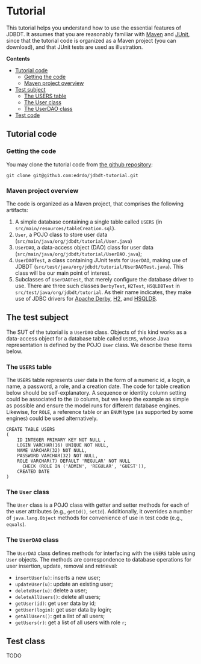 # Tutorial

This tutorial helps you understand how to use the essential
features of JDBDT.  It assumes that you are reasonably familiar with [Maven](http://maven.org) and [JUnit](http://junit.org), since that the tutorial code is organized as a Maven project (you can download), and that JUnit tests are used as illustration.

**Contents**

* 	[Tutorial code](Tutorial.html#TheCode)
	*	[Getting the code](Tutorial.html#TheCode_GetIt)
	*	[Maven project overview](Tutorial.html#TheCode_MavenProject)
* 	[Test subject](Tutorial.html#TheTestSubject)
	*	[The USERS table](Tutorial.html#TheTestSubject_Table)
	*	[The User class](Tutorial.html#TheTestSubject_UserClass)
	*	[The UserDAO class](Tutorial.html#TheTestSubject_UserDAOClass)
* 	[Test code](Tutorial.html#TheTestCode)

## Tutorial code
<a name="#TheCode"></a>

### Getting the code
<a name="TheCode_GetIt"></a>

You may clone the tutorial code from [the github repository](http://github.com/edrdo/jdbdt-tutorial):
	
	git clone git@github.com:edrdo/jdbdt-tutorial.git

### Maven project overview
<a name="TheCode_MavenProject"></a>

The code is organized as a Maven project, that comprises the following artifacts:

1. A simple database containing a single table called `USERS`
(in `src/main/resources/tableCreation.sql`).	
2. `User`, a POJO class to store user data (`src/main/java/org/jdbdt/tutorial/User.java`)
3. `UserDAO`,  a data-access object (DAO) class for user data (`src/main/java/org/jdbdt/tutorial/UserDAO.java`);
4. `UserDAOTest`, a class containing JUnit tests for `UserDAO`, making use of JDBDT (`src/test/java/org/jdbdt/tutorial/UserDAOTest.java`).
This class will be our main point of interest.
5. Subclasses of `UserDAOTest`, that merely configure the database driver to use.
There are three such classes `DerbyTest`, `H2Test`, `HSQLDBTest` in `src/test/java/org/jdbdt/tutorial`. As their name indicates, they make use of JDBC drivers for [Apache Derby](http://db.apache.org/derby), [H2](http://h2database.com), and [HSQLDB](http://hsqldb.org).

## The test subject
<a name="TheTestSubject"></a>

The SUT of the tutorial is a `UserDAO` class. Objects of this kind 
works as a data-access object for a database table called `USERS`,
whose Java representation is defined by the POJO `User` class. 
We describe these items below.

### The `USERS` table 
<a name="TheTestSubject_Table"></a>

The `USERS` table represents user data in the form of a numeric id, a login, a name,
a password, a role, and a creation date. The code for table creation below should be 
self-explanatory.  A sequence or identity column setting could be associated to the `ID` column, but we keep the example as simple as possible and ensure the model runs for different database engines. Likewise, for `ROLE`, a reference table or an `ENUM` type (as supported by some engines) could be used alternatively.

	CREATE TABLE USERS 
	(
		ID INTEGER PRIMARY KEY NOT NULL ,
		LOGIN VARCHAR(16) UNIQUE NOT NULL,
		NAME VARCHAR(32) NOT NULL,
		PASSWORD VARCHAR(32) NOT NULL,
		ROLE VARCHAR(7) DEFAULT 'REGULAR' NOT NULL
		  CHECK (ROLE IN ('ADMIN', 'REGULAR', 'GUEST')),
		CREATED DATE
	)
	
### The `User` class
<a name="TheTestSubject_UserClass"></a>

The `User` class is a POJO class with getter and setter methods for each of the user attributes (e.g., `getId()`, `setId`). Additionally, it overrides a number of `java.lang.Object` methods for convenience of use in test code (e.g., `equals`). 

### The `UserDAO` class

<a name="TheTestSubject_UserDAOClass"></a>

The `UserDAO` class defines methods for interfacing with the `USERS` table 
using `User` objects. The methods are correspondence to database operations
for user insertion, update, removal and retrieval:

* `insertUser(u)`: inserts a new user;
* `updateUser(u)`: update an existing user;
* `deleteUser(u)`: delete a user;
* `deleteAllUsers()`: delete all users;
* `getUser(id)`: get user data by id;
* `getUser(login)`: get user data by login; 
* `getAllUsers()`: get a list of all users;
* `getUsers(r)`: get a list of all users with role `r`;

## Test class

TODO

